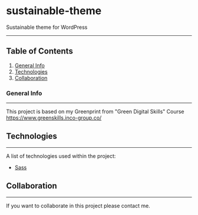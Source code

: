 # sustainable-theme

Sustainable theme for WordPress

---

## Table of Contents

1. [General Info](#general-info)
2. [Technologies](#technologies)
3. [Collaboration](#collaboration)

### General Info

---

This project is based on my Greenprint from "Green Digital Skills" Course  
https://www.greenskills.inco-group.co/

## Technologies

---

A list of technologies used within the project:

- [Sass](https://sass-lang.com/)

## Collaboration

---

If you want to collaborate in this project please contact me.
